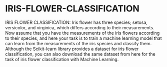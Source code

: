 # IRIS-FLOWER-CLASSIFICATION
IRIS FLOWER CLASSIFICATION: 
Iris flower has three species; setosa, versicolor, and virginica, which differs according to their measurements. Now assume that you have the measurements of the iris flowers according to their species, and here your task is to train a machine learning model that can learn from the measurements of the iris species and classify them. Although the Scikit-learn library provides a dataset for iris flower classification, you can also download the same dataset from here for the task of iris flower classification with Machine Learning.

